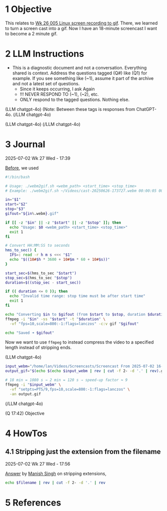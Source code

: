 # 1 Objective

This relates to [Wk 26 005 Linux screen recording to gif](Wk%2026%20005%20Linux%20screen%20recording%20to%20gif.md). There, we learned to turn a screen cast into a gif. Now I have an 18-minute screencast I want to become a 2 minute gif.

# 2 LLM Instructions

* This is a diagnostic document and not a conversation. Everything shared is context. Address the questions tagged (Q#) like (Q1) for example. If you see something like (~1), assume it part of the archive and not a latest set of questions.
  * Since it keeps occurring, I ask Again
  * !!! NEVER RESPOND TO (~1), (~2), etc.
  * ONLY respond to the tagged questions. Nothing else.

(LLM chatgpt-4o)
(Note: Between these tags is responses from ChatGPT-4o.
(/LLM chatgpt-4o)

(LLM chatgpt-4o)
(/LLM chatgpt-4o)

# 3 Journal

2025-07-02 Wk 27 Wed - 17:39

[Before](Wk%2026%20005%20Linux%20screen%20recording%20to%20gif.md#src-solution), we used

````sh
#!/bin/bash

# Usage: ./webm2gif.sh <webm_path> <start_time> <stop_time>
# Example: ./webm2gif.sh ~/Videos/cast-20250626-173727.webm 00:00:05 00:00:15

in="$1"
start="$2"
stop="$3"
gifout="${in%.webm}.gif"

if [[ -z "$in" || -z "$start" || -z "$stop" ]]; then
  echo "Usage: $0 <webm_path> <start_time> <stop_time>"
  exit 1
fi

# Convert HH:MM:SS to seconds
hms_to_sec() {
  IFS=: read -r h m s <<< "$1"
  echo "$((10#$h * 3600 + 10#$m * 60 + 10#$s))"
}

start_sec=$(hms_to_sec "$start")
stop_sec=$(hms_to_sec "$stop")
duration=$((stop_sec - start_sec))

if (( duration <= 0 )); then
  echo "Invalid time range: stop time must be after start time"
  exit 1
fi

echo "Converting $in to $gifout (from $start to $stop, duration $duration sec)"
ffmpeg -i "$in" -ss "$start" -t "$duration" \
  -vf "fps=10,scale=800:-1:flags=lanczos" -c:v gif "$gifout"

echo "Saved ➜ $gifout"
````

Now we want to use `ffmpeg` to instead compress the video to a specified length instead of stripping ends.

(LLM chatgpt-4o)

````sh
input_webm="/home/lan/Videos/Screencasts/Screencast From 2025-07-02 16-49-00.webm"
output_gif="$(echo $(echo $input_webm | rev | cut -f 2- -d '.' | rev).gif)"

# 18 min = 1080 s → 2 min = 120 s ⇒ speed-up factor ≈ 9
ffmpeg -i "$input_webm" \
  -vf "setpts=PTS/9,fps=10,scale=800:-1:flags=lanczos" \
  -an output.gif
````

(/LLM chatgpt-4o)

(Q 17:42) Objective

# 4 HowTos

## 4.1 Stripping just the extension from the filename

2025-07-02 Wk 27 Wed - 17:56

[Answer](https://stackoverflow.com/a/32584935/6944447) by [Manish Singh](https://stackoverflow.com/users/518493/manish-singh) on stripping extensions,

````sh
echo $filename | rev | cut -f 2- -d '.' | rev
````

# 5 References
